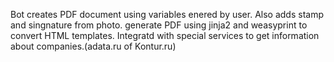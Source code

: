 Bot creates PDF document using variables enered by user.
Also adds stamp and singnature from photo.
generate PDF using jinja2 and weasyprint to convert HTML templates.
Integratd with special services to get information about companies.(adata.ru of Kontur.ru)
